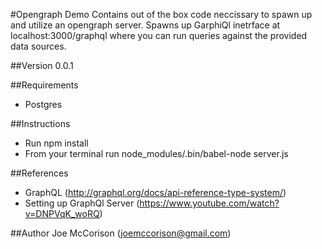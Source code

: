 #Opengraph Demo
	Contains out of the box code neccissary to spawn up and utilize an opengraph server. Spawns up GarphiQl inetrface at localhost:3000/graphql where you can run queries against the provided data sources. 

##Version
0.0.1

##Requirements
- Postgres

##Instructions   
- Run npm install
- From your terminal run node_modules/.bin/babel-node server.js

##References
- GraphQL (http://graphql.org/docs/api-reference-type-system/)
- Setting up GraphQl Server (https://www.youtube.com/watch?v=DNPVqK_woRQ)

##Author
Joe McCorison (joemccorison@gmail.com)